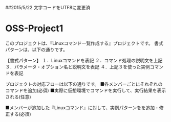 ##2015/5/22 文字コードをUTF8に変更済

# OSS-Project1

このプロジェクトは、『Linuxコマンド一覧作成する』プロジェクトです。
書式パターンは、以下の通りです。

【書式パターン】
１．Linuxコマンドを表記
２．コマンド処理の説明文を上記
３．パラメータ・オプション名と説明文を表記
４．上記３を使った実例コマンドを表記

プロジェクトの対応フローは以下の通りです。
■各メンバーごとにそれぞれのコマンドを追加(必須)
■実際に仮想環境でコマンドを実行して、実行結果を表示される(任意)

■メンバーが追加した『Linuxコマンド』に対して、実例パターンをを追加・修正する(必須)